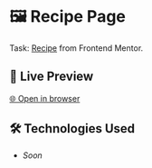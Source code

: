 # 🖼️ Recipe Page

Task: [Recipe](https://www.frontendmentor.io/challenges/recipe-page-KiTsR8QQKm) from Frontend Mentor.

## 🔗 Live Preview

[🌐 Open in browser](https://luckyfoxcode.github.io/frontend-mentor-projects/newbie/recipe-page/)

## 🛠️ Technologies Used

- _Soon_
